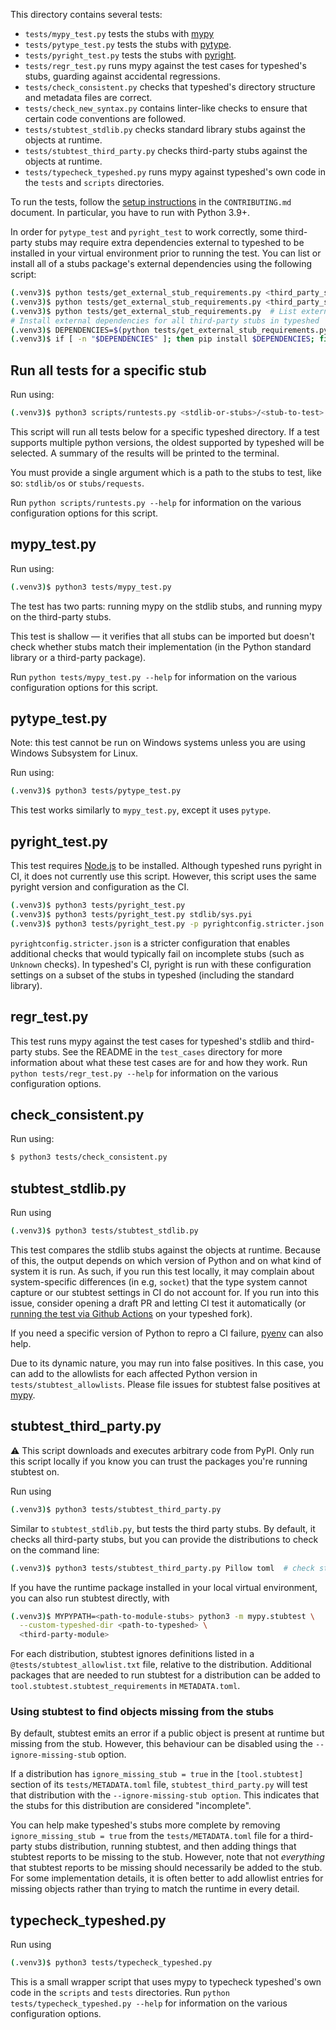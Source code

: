 This directory contains several tests:
- `tests/mypy_test.py`
tests the stubs with [mypy](https://github.com/python/mypy/)
- `tests/pytype_test.py` tests the stubs with
[pytype](https://github.com/google/pytype/).
- `tests/pyright_test.py` tests the stubs with
[pyright](https://github.com/microsoft/pyright).
- `tests/regr_test.py` runs mypy against the test cases for typeshed's
stubs, guarding against accidental regressions.
- `tests/check_consistent.py` checks that typeshed's directory
structure and metadata files are correct.
- `tests/check_new_syntax.py` contains linter-like checks to ensure
that certain code conventions are followed.
- `tests/stubtest_stdlib.py` checks standard library stubs against the
objects at runtime.
- `tests/stubtest_third_party.py` checks third-party stubs against the
objects at runtime.
- `tests/typecheck_typeshed.py` runs mypy against typeshed's own code
in the `tests` and `scripts` directories.

To run the tests, follow the [setup instructions](../CONTRIBUTING.md#preparing-the-environment)
in the `CONTRIBUTING.md` document. In particular, you have to run with Python 3.9+.

In order for `pytype_test` and `pyright_test` to work correctly, some third-party stubs
may require extra dependencies external to typeshed to be installed in your virtual environment
prior to running the test.
You can list or install all of a stubs package's external dependencies using the following script:
```bash
(.venv3)$ python tests/get_external_stub_requirements.py <third_party_stub>  # List external dependencies for <third_party_stub>
(.venv3)$ python tests/get_external_stub_requirements.py <third_party_stub1> <third_party_stub2>  # List external dependencies for <third_party_stub1> and <third_party_stub2>
(.venv3)$ python tests/get_external_stub_requirements.py  # List external dependencies for all third-party stubs in typeshed
# Install external dependencies for all third-party stubs in typeshed
(.venv3)$ DEPENDENCIES=$(python tests/get_external_stub_requirements.py)
(.venv3)$ if [ -n "$DEPENDENCIES" ]; then pip install $DEPENDENCIES; fi
```

## Run all tests for a specific stub

Run using:
```bash
(.venv3)$ python3 scripts/runtests.py <stdlib-or-stubs>/<stub-to-test>
```

This script will run all tests below for a specific typeshed directory. If a
test supports multiple python versions, the oldest supported by typeshed will
be selected. A summary of the results will be printed to the terminal.

You must provide a single argument which is a path to the stubs to test, like
so: `stdlib/os` or `stubs/requests`.

Run `python scripts/runtests.py --help` for information on the various configuration options
for this script.

## mypy\_test.py

Run using:
```bash
(.venv3)$ python3 tests/mypy_test.py
```

The test has two parts: running mypy on the stdlib stubs,
and running mypy on the third-party stubs.

This test is shallow — it verifies that all stubs can be
imported but doesn't check whether stubs match their implementation
(in the Python standard library or a third-party package).

Run `python tests/mypy_test.py --help` for information on the various configuration options
for this script.

## pytype\_test.py

Note: this test cannot be run on Windows
systems unless you are using Windows Subsystem for Linux.

Run using:
```bash
(.venv3)$ python3 tests/pytype_test.py
```

This test works similarly to `mypy_test.py`, except it uses `pytype`.

## pyright\_test.py

This test requires [Node.js](https://nodejs.org) to be installed. Although
typeshed runs pyright in CI, it does not currently use this script. However,
this script uses the same pyright version and configuration as the CI.
```bash
(.venv3)$ python3 tests/pyright_test.py                                # Check all files
(.venv3)$ python3 tests/pyright_test.py stdlib/sys.pyi                 # Check one file
(.venv3)$ python3 tests/pyright_test.py -p pyrightconfig.stricter.json # Check with the stricter config.
```

`pyrightconfig.stricter.json` is a stricter configuration that enables additional
checks that would typically fail on incomplete stubs (such as `Unknown` checks).
In typeshed's CI, pyright is run with these configuration settings on a subset of
the stubs in typeshed (including the standard library).

## regr\_test.py

This test runs mypy against the test cases for typeshed's stdlib and third-party
stubs. See the README in the `test_cases` directory for more information about what
these test cases are for and how they work. Run `python tests/regr_test.py --help`
for information on the various configuration options.

## check\_consistent.py

Run using:
```bash
$ python3 tests/check_consistent.py
```

## stubtest\_stdlib.py

Run using
```bash
(.venv3)$ python3 tests/stubtest_stdlib.py
```

This test compares the stdlib stubs against the objects at runtime. Because of
this, the output depends on which version of Python and on what kind of system
it is run.
As such, if you run this test locally, it may complain about system-specific
differences (in e.g, `socket`) that the type system cannot capture or our stubtest settings
in CI do not account for. If you run into this issue, consider opening a draft PR and letting CI
test it automatically (or
[running the test via Github Actions](https://docs.github.com/en/actions/managing-workflow-runs/manually-running-a-workflow#running-a-workflow)
on your typeshed fork).

If you need a specific version of Python to repro a CI failure,
[pyenv](https://github.com/pyenv/pyenv) can also help.

Due to its dynamic nature, you may run into false positives. In this case, you
can add to the allowlists for each affected Python version in
`tests/stubtest_allowlists`. Please file issues for stubtest false positives
at [mypy](https://github.com/python/mypy/issues).

## stubtest\_third\_party.py

:warning: This script downloads and executes arbitrary code from PyPI. Only run
this script locally if you know you can trust the packages you're running
stubtest on.

Run using
```bash
(.venv3)$ python3 tests/stubtest_third_party.py
```

Similar to `stubtest_stdlib.py`, but tests the third party stubs. By default,
it checks all third-party stubs, but you can provide the distributions to
check on the command line:

```bash
(.venv3)$ python3 tests/stubtest_third_party.py Pillow toml  # check stubs/Pillow and stubs/toml
```

If you have the runtime package installed in your local virtual environment, you can also run stubtest
directly, with
```bash
(.venv3)$ MYPYPATH=<path-to-module-stubs> python3 -m mypy.stubtest \
  --custom-typeshed-dir <path-to-typeshed> \
  <third-party-module>
```

For each distribution, stubtest ignores definitions listed in a `@tests/stubtest_allowlist.txt` file,
relative to the distribution. Additional packages that are needed to run stubtest for a
distribution can be added to `tool.stubtest.stubtest_requirements` in `METADATA.toml`.

### Using stubtest to find objects missing from the stubs

By default, stubtest emits an error if a public object is present at runtime
but missing from the stub. However, this behaviour can be disabled using the
`--ignore-missing-stub` option.

If a distribution has `ignore_missing_stub = true` in the `[tool.stubtest]` section of its
`tests/METADATA.toml` file, `stubtest_third_party.py` will test that distribution with the
`--ignore-missing-stub option`. This indicates that the stubs for this distribution are
considered "incomplete".

You can help make typeshed's stubs more complete by removing
`ignore_missing_stub = true` from the `tests/METADATA.toml` file for a
third-party stubs distribution, running stubtest, and then adding things that
stubtest reports to be missing to the stub. However, note that not *everything*
that stubtest reports to be missing should necessarily be added to the stub.
For some implementation details, it is often better to add allowlist entries
for missing objects rather than trying to match the runtime in every detail.

## typecheck\_typeshed.py

Run using
```bash
(.venv3)$ python3 tests/typecheck_typeshed.py
```

This is a small wrapper script that uses mypy to typecheck typeshed's own code in the
`scripts` and `tests` directories. Run `python tests/typecheck_typeshed.py --help` for
information on the various configuration options.
